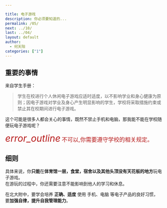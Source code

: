 ```yaml
---

title: 电子游戏
description: 你必须要知道的...
permalink: /05/
next: ../10/
last: ../04/
layout: default
author:
  - 何天阳
categories: ["1"]
---
```

<script>
  document.addEventListener('DOMContentLoaded', function() {
    var elems = document.querySelectorAll('.materialboxed');
    var instances = M.Materialbox.init(elems);
  });
</script>

## 重要的事情
来自学生手册：
> 学生在校进行个人休闲电子游戏应适时适度，以不影响学业和身心健康为原则；因电子游戏对学业及身心产生明显影响的学生，学校将采取措施约束或禁止其在校期间进行电子游戏。

这个可能是很多人都会关心的事情，既然不禁止手机和电脑，那我能不能在学校随便玩电子游戏呢？

<div class="card-panel flex-center">
    <i style="font-size: 30px;color:#B71C1C;" class="material-icons">error_outline</i>
    <span style="font-size: 18px;color:#B71C1C;">不可以,你需要遵守学校的相关规定。</span>
</div>

## 细则
具体来说，你**只能**在**体育馆一层，食堂，宿舍以及其他头顶没有天花板的地方**玩电子游戏。  
在游玩的过程中，你还需要注意不能影响到他人的学习和休息。  



在北大附中，要学会培养 **正确、适度** 使用 手机、电脑 等电子产品的良好习惯，要**加强自律，提升自我管理能力**。